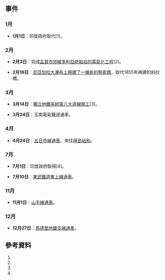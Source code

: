 ## 事件

### 1月

  - **1月1日**：印度政府取代\[1\]。

### 2月

  - **2月3日**：完成[孟買市郊](https://zh.wikipedia.org/wiki/孟買 "wikilink")[維多利亞終點站的電氣化工程](https://zh.wikipedia.org/wiki/賈特拉帕蒂·希瓦吉終點站 "wikilink")\[2\]。

  - **2月16日**：[尼亞加拉大瀑布上興建了一條新的](https://zh.wikipedia.org/wiki/尼亞加拉大瀑布 "wikilink")[懸索橋](https://zh.wikipedia.org/wiki/懸索橋 "wikilink")，取代1855年興建的斜拉橋。

### 3月

  - **3月14日**：[獨立地鐵系統](../Page/獨立地鐵系統.md "wikilink")[第八大道線開工](https://zh.wikipedia.org/wiki/IND第八大道線 "wikilink")\[3\]。

  - **3月24日**：玉南電氣鐵道通車。

### 4月

  - **4月24日**：[五日市線通車](../Page/五日市線.md "wikilink")，來往[拜島站和](https://zh.wikipedia.org/wiki/拜島站 "wikilink")。

### 7月

  - **7月1日**：印度政府取得\[4\]。

  - **7月10日**：[東武鐵道](../Page/東武鐵道.md "wikilink")[東上線通車](https://zh.wikipedia.org/wiki/東上線 "wikilink")。

### 11月

  - **11月1日**：[山手線通車](../Page/山手線.md "wikilink")。

### 12月

  - **12月27日**：[馬德里地鐵](https://zh.wikipedia.org/wiki/馬德里地鐵 "wikilink")[支線通車](https://zh.wikipedia.org/wiki/馬德里地鐵支線 "wikilink")。

## 參考資料

1.

2.
3.

4.